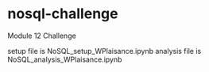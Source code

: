 # nosql-challenge
Module 12 Challenge

setup file is NoSQL_setup_WPlaisance.ipynb
analysis file is NoSQL_analysis_WPlaisance.ipynb